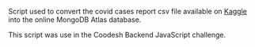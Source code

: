 Script used to convert the covid cases report csv file available on [Kaggle](https://www.kaggle.com/datasets/yamqwe/omicron-covid19-variant-daily-cases) into the online MongoDB Atlas database.   

This script was use in the Coodesh Backend JavaScript challenge.